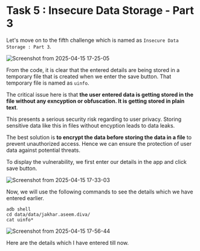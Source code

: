 # Task 5 : Insecure Data Storage - Part 3

Let's move on to the fifth challenge which is named as `Insecure Data Storage : Part 3`.

![Screenshot from 2025-04-15 17-25-05](https://github.com/user-attachments/assets/0c57c64b-f86e-42ef-885e-cd30a33a4ad1)

From the code, it is clear that the entered details are being stored in a temporary file that is created when we enter the save button. That temporary file is named as `uinfo`.

The critical issue here is that **the user entered data is getting stored in the file without any exncyption or obfuscation. It is getting stored in plain text**.

This presents a serious security risk regarding to user privacy. Storing sensitive data like this in files without encyption leads to data leaks. 

The best solution is **to encrypt the data before storing the data in a file** to prevent unauthorized access. Hence we can ensure the protection of user data against potential threats.

To display the vulnerability, we first enter our details in the app and click save button.

![Screenshot from 2025-04-15 17-33-03](https://github.com/user-attachments/assets/8f186dab-4a96-43c5-9514-7e0bbfddc090)

Now, we will use the following commands to see the details which we have entered earlier.

```
adb shell
cd data/data/jakhar.aseem.diva/
cat uinfo*
```

![Screenshot from 2025-04-15 17-56-44](https://github.com/user-attachments/assets/d37d679f-f9e8-4cea-a885-dcd6ba472ba0)

Here are the details which I have entered till now. 



